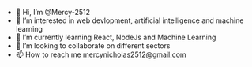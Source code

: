 - 👋 Hi, I’m @Mercy-2512
- 👀 I’m interested in web devlopment, artificial intelligence and machine learning
- 🌱 I’m currently learning React, NodeJs and Machine Learning 
- 💞️ I’m looking to collaborate on different sectors
- 📫 How to reach me mercynicholas2512@gmail.com


<!---
Mercy-2512/Mercy-2512 is a ✨ special ✨ repository because its `README.md` (this file) appears on your GitHub profile.
You can click the Preview link to take a look at your changes.
--->
